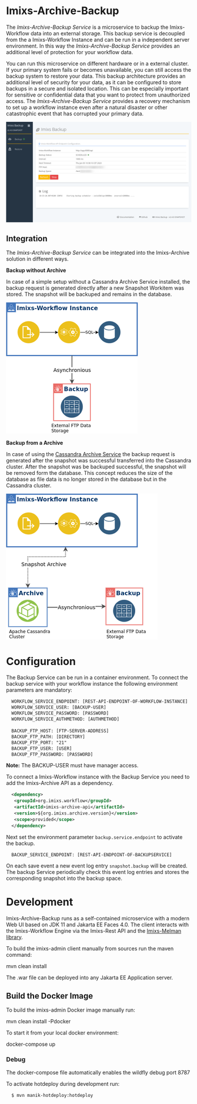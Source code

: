# Imixs-Archive-Backup

The _Imixs-Archive-Backup Service_ is a microservice to backup the Imixs-Workflow data into an external storage. This backup service is decoupled from the a Imixs-Workflow Instance and can be run in a independent server environment. In this way the _Imixs-Archive-Backup Service_ provides an additional level of protection for your workflow data.

You can run this microservice on different hardware or in a external cluster. If your primary system fails or becomes unavailable, you can still access the backup system to restore your data.
This backup architecture provides an additional level of security for your data, as it can be configured to store backups in a secure and isolated location. This can be especially important for sensitive or confidential data that you want to protect from unauthorized access.
The _Imixs-Archive-Backup Service_ provides a recovery mechanism to set up a workflow instance even after a natural disaster or other catastrophic event that has corrupted your primary data.

<img src="https://github.com/imixs/imixs-archive/raw/master/docs/imixs-backup-screen.png"/>

## Integration

The _Imixs-Archive-Backup Service_ can be integrated into the Imixs-Archive solution in different ways.

**Backup without Archive**

In case of a simple setup without a Cassandra Archive Service installed, the backup request is generated directly after a new Snapshot Workitem was stored. The snapshot will be backuped and remains in the database.

<img src="https://github.com/imixs/imixs-archive/raw/master/docs/imixs-backup.png"/>

**Backup from a Archive**

In case of using the [Cassandra Archive Service](../imixs-archive-service/README.md) the backup request is generated after the snapshot was successful transferred into the Cassandra cluster. After the snapshot was be backuped successful, the snapshot will be removed form the database. This concept reduces the size of the database as file data is no longer stored in the database but in the Cassandra cluster.

<img src="https://github.com/imixs/imixs-archive/raw/master/docs/imixs-archive-backup.png"/>

# Configuration

The Backup Service can be run in a container environment. To connect the backup service with your workflow instance the following environment parameters are mandatory:

      WORKFLOW_SERVICE_ENDPOINT: [REST-API-ENDPOINT-OF-WORKFLOW-INSTANCE]
      WORKFLOW_SERVICE_USER: [BACKUP-USER]
      WORKFLOW_SERVICE_PASSWORD: [PASSWORD]
      WORKFLOW_SERVICE_AUTHMETHOD: [AUTHMETHOD]

      BACKUP_FTP_HOST: [FTP-SERVER-ADDRESS]
      BACKUP_FTP_PATH: [DIRECTORY]
      BACKUP_FTP_PORT: "21"
      BACKUP_FTP_USER: [USER]
      BACKUP_FTP_PASSWORD: [PASSWORD]

**Note:** The BACKUP-USER must have manager access.

To connect a Imixs-Workflow instance with the Backup Service you need to add the Imixs-Archive API as a dependency.

```xml 
  <dependency>
   <groupId>org.imixs.workflow</groupId>
   <artifactId>imixs-archive-api</artifactId>
   <version>${org.imixs.archive.version}</version>
   <scope>provided</scope>
  </dependency>
```

Next set the environment parameter `backup.service.endpoint` to activate the backup.

      BACKUP_SERVICE_ENDPOINT: [REST-API-ENDPOINT-OF-BACKUPSERVICE]

On each save event a new event log entry `snapshot.backup` will be created. The backup Service periodically check this event log entries and stores the corresponding snapshot into the backup space.

# Development

Imixs-Archive-Backup runs as a self-contained microservice with a modern Web UI based on JDK 11 and Jakarta EE Faces 4.0. The client interacts with the Imixs-Workflow Engine via the Imixs-Rest API and the [Imixs-Melman library](https://github.com/imixs/imixs-melman).

To build the imixs-admin client manually from sources run the maven command:

mvn clean install

The .war file can be deployed into any Jakarta EE Application server.

## Build the Docker Image

To build the imixs-admin Docker image manually run:

mvn clean install -Pdocker

To start it from your local docker environment:

docker-compose up

### Debug

The docker-compose file automatically enables the wildfly debug port 8787

To activate hotdeploy during development run:

      $ mvn manik-hotdeploy:hotdeploy
